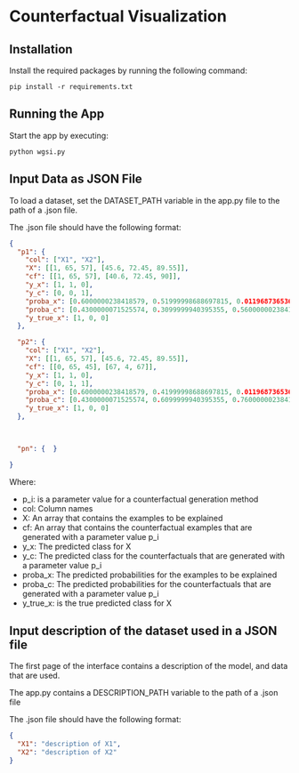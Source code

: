 # Counterfactual Visualization

## Installation

Install the required packages by running the following command:
```
pip install -r requirements.txt
```
## Running the App

Start the app by executing:
```
python wgsi.py
```
## Input Data as JSON File

To load a dataset, set the DATASET_PATH variable in the app.py file to the path of a .json file.

The .json file should have the following format:
```json
{
  "p1": {
    "col": ["X1", "X2"],
    "X": [[1, 65, 57], [45.6, 72.45, 89.55]],
    "cf": [[1, 65, 57], [40.6, 72.45, 90]],
    "y_x": [1, 1, 0],
    "y_c": [0, 0, 1],
    "proba_x": [0.6000000238418579, 0.51999998688697815, 0.011968736536800861],
    "proba_c": [0.4300000071525574, 0.3099999940395355, 0.5600000023841858],
    "y_true_x": [1, 0, 0]
  },

  "p2": {
    "col": ["X1", "X2"],
    "X": [[1, 65, 57], [45.6, 72.45, 89.55]],
    "cf": [[0, 65, 45], [67, 4, 67]],
    "y_x": [1, 1, 0],
    "y_c": [0, 1, 1],
    "proba_x": [0.6000000238418579, 0.41999998688697815, 0.011968736536800861],
    "proba_c": [0.4300000071525574, 0.6099999940395355, 0.7600000023841858],
    "y_true_x": [1, 0, 0]
  },

 

  "pn": {  }

}
```
Where:
- p_i: is a parameter value for a counterfactual generation method
- col: Column names
- X: An array that contains the examples to be explained
- cf: An array that contains the counterfactual examples that are generated with a parameter value p_i
- y_x: The predicted class for X
- y_c: The predicted class for the counterfactuals that are generated with a parameter value p_i
- proba_x: The predicted probabilities for the examples to be explained
- proba_c: The predicted probabilities for the counterfactuals that are generated with a parameter value p_i
- y_true_x: is the true predicted class for X
## Input description of the dataset used in a JSON file 

The first page of the interface contains a description of the model, and data that are used. 

The app.py contains a DESCRIPTION_PATH variable to the path of a .json file 

The .json file should have the following format:
```json
{
  "X1": "description of X1",
  "X2": "description of X2"
}

```



















